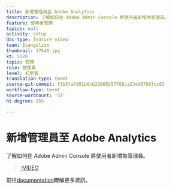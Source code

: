 ```yaml
---
title: 新增管理員至 Adobe Analytics
description: 了解如何在 Adobe Admin Console 將使用者新增為管理員。
feature: 使用者管理
topics: null
activity: setup
doc-type: feature video
team: Evangelism
thumbnail: 37648.jpg
kt: 5520
topic: 管理
role: 管理員
level: 初學者
translation-type: tm+mt
source-git-commit: f3b3fa7d91b0cb21005b57768ca23ed6700fcc03
workflow-type: tm+mt
source-wordcount: '57'
ht-degree: 85%

---
```



# 新增管理員至 Adobe Analytics

了解如何在 Adobe Admin Console 將使用者新增為管理員。

>[!VIDEO](https://video.tv.adobe.com/v/37648/?quality=12&learn=on)

前往[documentation](https://helpx.adobe.com/tw/enterprise/using/admin-console.html)瞭解更多資訊。
